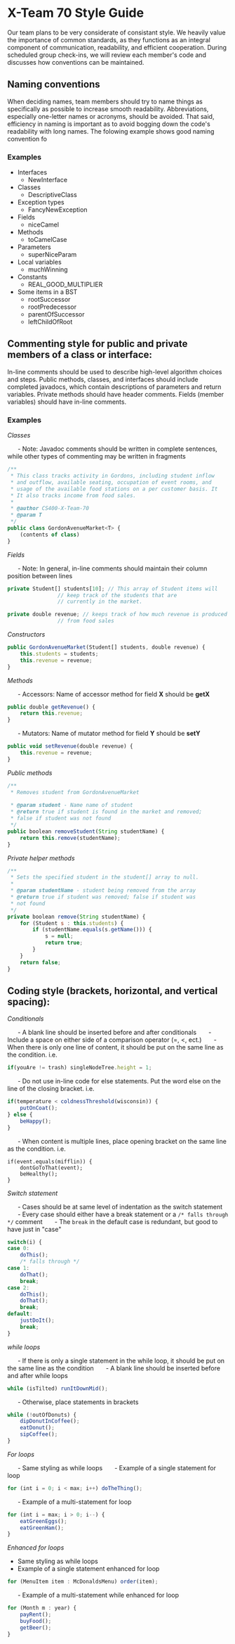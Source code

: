 # X-Team 70 Style Guide

Our team plans to be very considerate of consistant style. We heavily value the importance of common standards, as they functions as an integral component of communication, readability, and efficient cooperation. During scheduled group check-ins, we will review each member's code and discusses how conventions can be maintained.

## Naming conventions

When deciding names, team members should try to name things as specifically as possible to increase smooth readability. Abbreviations, especially one-letter names or acronyms, should be avoided. That said, efficiency in naming is important as to avoid bogging down the code's readability with long names. The folowing example shows good naming convention fo

### Examples
* Interfaces
    - NewInterface
* Classes
    - DescriptiveClass
* Exception types
    - FancyNewException
* Fields
    - niceCamel
* Methods
    - toCamelCase
* Parameters
    - superNiceParam
* Local variables
    - muchWinning
* Constants
    - REAL_GOOD_MULTIPLIER
* Some items in a BST
    * rootSuccessor
    * rootPredecessor
    * parentOfSuccessor 
    * leftChildOfRoot

## Commenting style for public and private members of a class or interface:

In-line comments should be used to describe high-level algorithm choices and steps. Public methods, classes, and interfaces should include completed javadocs, which contain descriptions of parameters and return variables. Private methods should have header comments. Fields (member variables) should have in-line comments. 

### Examples

  *Classes*  
  
&nbsp;&nbsp;&nbsp;&nbsp;&nbsp;&nbsp;- Note: Javadoc comments should be written in complete sentences, while other types of commenting may be written in fragments
  

```javascript
/**
 * This class tracks activity in Gordons, including student inflow
 * and outflow, available seating, occupation of event rooms, and
 * usage of the available food stations on a per customer basis. It
 * It also tracks income from food sales.
 *
 * @author CS400-X-Team-70
 * @param T
 */
public class GordonAvenueMarket<T> {
	(contents of class)
}
```
*Fields*

&nbsp;&nbsp;&nbsp;&nbsp;&nbsp;&nbsp;- Note: In general, in-line comments should maintain their column position between lines
```javascript
private Student[] students[10]; // This array of Student items will 
				// keep track of the students that are
				// currently in the market.

private double revenue; // keeps track of how much revenue is produced 
		        // from food sales
```
*Constructors*
```javascript
public GordonAvenueMarket(Student[] students, double revenue) {
	this.students = students;
	this.revenue = revenue;
}
```
*Methods*
    
&nbsp;&nbsp;&nbsp;&nbsp;&nbsp;&nbsp;- Accessors: Name of accessor method for field **X** should be **getX**
```javascript
public double getRevenue() {
	return this.revenue;
}
```
&nbsp;&nbsp;&nbsp;&nbsp;&nbsp;&nbsp;- Mutators: Name of mutator method for field **Y** should be **setY**
```javascript
public void setRevenue(double revenue) {
	this.revenue = revenue;
}
```
*Public methods*
```javascript
/** 
 * Removes student from GordonAvenueMarket
 
 * @param student - Name name of student
 * @return true if student is found in the market and removed; 
 * false if student was not found
 */
public boolean removeStudent(String studentName) {
	return this.remove(studentName);
}
```
*Private helper methods*
```javascript
/**
 * Sets the specified student in the student[] array to null.
 *
 * @param studentName - student being removed from the array
 * @return true if student was removed; false if student was
 * not found
 */
private boolean remove(String studentName) {
	for (Student s : this.students) {
		if (studentName.equals(s.getName())) {
			s = null;
			return true;
		}
	}
	return false;
}
```
## Coding style (brackets, horizontal, and vertical spacing):
*Conditionals*

&nbsp;&nbsp;&nbsp;&nbsp;&nbsp;&nbsp;- A blank line should be inserted before and after conditionals
&nbsp;&nbsp;&nbsp;&nbsp;&nbsp;&nbsp;- Include a space on either side of a comparison operator (=, <, ect.)
&nbsp;&nbsp;&nbsp;&nbsp;&nbsp;&nbsp;- When there is only one line of content, it should be put on the same line as the condition. i.e.
```javascript
if(youAre != trash) singleNodeTree.height = 1;
```
&nbsp;&nbsp;&nbsp;&nbsp;&nbsp;&nbsp;- Do not use in-line code for else statements. Put the word else on the line of the closing bracket. i.e.
```javascript
if(temperature < coldnessThreshold(wisconsin)) {
	putOnCoat();
} else {
	beHappy();
}
```
&nbsp;&nbsp;&nbsp;&nbsp;&nbsp;&nbsp;- When content is multiple lines, place opening bracket on the same line as the condition. i.e.
```
if(event.equals(mifflin)) {
	dontGoToThat(event);
	beHealthy();
}
```
*Switch statement*

&nbsp;&nbsp;&nbsp;&nbsp;&nbsp;&nbsp;- Cases should be at same level of indentation as the switch statement
&nbsp;&nbsp;&nbsp;&nbsp;&nbsp;&nbsp;- Every case should either have a break statement or a `/* falls through */` comment
&nbsp;&nbsp;&nbsp;&nbsp;&nbsp;&nbsp;- The `break` in the default case is redundant, but good to have just in "case"
```javascript
switch(i) {
case 0:
	doThis();
	/* falls through */
case 1:
	doThat();
	break;
case 2:
	doThis();
	doThat();
	break;
default:
	justDoIt();
	break;
}
```
*while loops*

&nbsp;&nbsp;&nbsp;&nbsp;&nbsp;&nbsp;- If there is only a single statement in the while loop, it should be put on the same line as the condition
&nbsp;&nbsp;&nbsp;&nbsp;&nbsp;&nbsp;- A blank line should be inserted before and after while loops
```javascript
while (isTilted) runItDownMid();
```
&nbsp;&nbsp;&nbsp;&nbsp;&nbsp;&nbsp;- Otherwise, place statements in brackets
```javascript
while (!outOfDonuts) {
	dipDonutInCoffee();
	eatDonut();
	sipCoffee();
}
```	
*For loops*

&nbsp;&nbsp;&nbsp;&nbsp;&nbsp;&nbsp;- Same styling as while loops
&nbsp;&nbsp;&nbsp;&nbsp;&nbsp;&nbsp;- Example of a single statement for loop
```javascript
for (int i = 0; i < max; i++) doTheThing();
```
&nbsp;&nbsp;&nbsp;&nbsp;&nbsp;&nbsp;- Example of a multi-statement for loop
```javascript
for (int i = max; i > 0; i--) {
	eatGreenEggs();
	eatGreenHam();
}
```
*Enhanced for loops*
* Same styling as while loops
* Example of a single statement enhanced for loop
```javascript
for (MenuItem item : McDonaldsMenu) order(item);
```
&nbsp;&nbsp;&nbsp;&nbsp;&nbsp;&nbsp;- Example of a multi-statement while enhanced for loop
```javascript
for (Month m : year) {
	payRent();
	buyFood();
	getBeer();
}
```
